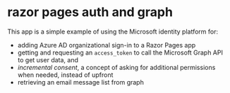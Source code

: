 # razor pages auth and graph
This app is a simple example of using the Microsoft identity platform for:
- adding Azure AD organizational sign-in to a Razor Pages app
- getting and requesting an `access_token` to call the Microsoft Graph API to get user data, and
- *incremental consent*, a concept of asking for additional permissions when needed, instead of upfront
- retrieving an email message list from graph